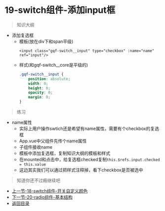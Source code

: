 # 19-switch组件-添加input框

> 知识大纲
* 添加复选框
    * 模板(放在div下和span平级)
        ```
        <input class="gqf-switch__input" type="checkbox" :name="name" ref="input"/>
        ```
    * 样式(和gqf-switch__core是平级的)
        ```scss
        .gqf-switch__input {
            position: absolute;
            width: 0;
            height: 0;
            opacity: 0;
            margin: 0;
        }        
        ```

> 练习

* name属性
    * 实际上用户操作swtich还是希望有name属性，需要有个checkbox的复选框
    * App.vue中父组件先传个name属性
    * 子组件接收name
    * 模板中添加复选框，复制知识大纲的模板和样式
    * 在mounted和点击中，给复选框checked复制`this.$refs.input.checked = this.value`
    * 这边其实我们可以通过把样式注释掉，看下checkbox是否被选中

> 知道你还不过瘾继续吧       

* [上一节-18-switch组件-开关自定义颜色](../18-switch组件-开关自定义颜色/switch组件-开关自定义颜色.md)
* [下一节-20-radio组件-基本结构](../20-radio组件-基本结构/radio组件-基本结构.md)
* [返回目录](../../README.md)